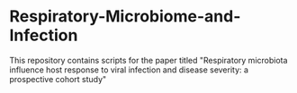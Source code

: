 # Respiratory-Microbiome-and-Infection
This repository contains scripts for the paper titled "Respiratory microbiota influence host response to viral infection and disease severity: a prospective cohort study"
